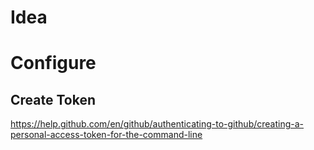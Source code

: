 # Idea

# Configure
## Create Token
https://help.github.com/en/github/authenticating-to-github/creating-a-personal-access-token-for-the-command-line
